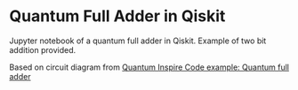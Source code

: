 # Quantum Full Adder in Qiskit

Jupyter notebook of a quantum full adder in Qiskit.  Example of two bit addition provided.

Based on circuit diagram from [Quantum Inspire Code example: Quantum full adder](https://www.quantum-inspire.com/kbase/full-adder/)
